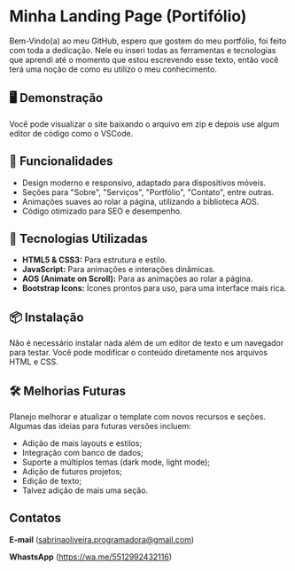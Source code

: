 
# Minha Landing Page (Portifólio)

Bem-Vindo(a) ao meu GitHub, espero que gostem do meu portfólio, foi feito com toda a dedicação. Nele eu inseri todas as ferramentas e tecnologias que aprendi até o momento que estou escrevendo esse texto, então você terá uma noção de como eu utilizo o meu conhecimento.

## 🖥️ Demonstração

Você pode visualizar o site baixando o arquivo em zip e depois use algum editor de código como o VSCode.


## 🚀 Funcionalidades

- Design moderno e responsivo, adaptado para dispositivos móveis.
- Seções para "Sobre", "Serviços", "Portfólio", "Contato", entre outras.
- Animações suaves ao rolar a página, utilizando a biblioteca AOS.
- Código otimizado para SEO e desempenho.

## 🔧 Tecnologias Utilizadas

- **HTML5 & CSS3:** Para estrutura e estilo.
- **JavaScript:** Para animações e interações dinâmicas.
- **AOS (Animate on Scroll):** Para as animações ao rolar a página.
- **Bootstrap Icons:** Ícones prontos para uso, para uma interface mais rica.

## 📦 Instalação

Não é necessário instalar nada além de um editor de texto e um navegador para testar. Você pode modificar o conteúdo diretamente nos arquivos HTML e CSS.

## 🛠 Melhorias Futuras

Planejo melhorar e atualizar o template com novos recursos e seções. Algumas das ideias para futuras versões incluem:

- Adição de mais layouts e estilos;
- Integração com banco de dados;
- Suporte a múltiplos temas (dark mode, light mode);
- Adição de futuros projetos;
- Edição de texto;
- Talvez adição de mais uma seção.

## Contatos

**E-mail** (sabrinaoliveira.programadora@gmail.com)

**WhastsApp** (https://wa.me/5512992432116)
